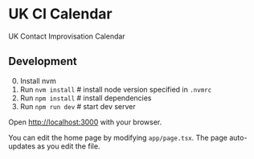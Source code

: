 # UK CI Calendar
UK Contact Improvisation Calendar

## Development
0) Install nvm
1) Run `nvm install`  # install node version specified in `.nvmrc`
2) Run `npm install`  # install dependencies
3) Run `npm run dev`  # start dev server

Open [http://localhost:3000](http://localhost:3000) with your browser.

You can edit the home page by modifying `app/page.tsx`. The page auto-updates as you edit the file.

